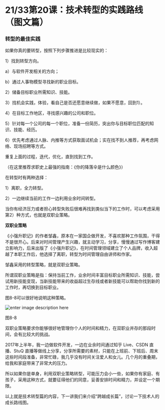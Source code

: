 # 21/33第20课：技术转型的实践路线（图文篇）

### 转型的最佳实践

如果你真的要转型，按照下列步骤推进是比较现实的：

1）找到转型方向。

a）与软件开发相关的方向；

b）通过人事物模型寻找新的职业目标。

2）储备目标职业所需知识、技能。

3）找机会实践，体验，看自己是否还愿意继续做，如果不愿意，回到1）。

4）在目标工作地区，寻找感兴趣的公司和职位。

5）针对每一个公司的每一个职位，准备一份简历，突出你与目标职位匹配的知识、技能、经历。

6）优先考虑通过人脉、内推等方式获取面试机会；实在找不到人推荐，再考虑网络、现场招聘等方式。

重复上面的过程，迭代，优化，直到找到工作。

（在这里推荐求职史上最强的指南：《你的降落伞是什么颜色》）

在转型时有两种选择：

1）离职，全力转型。

2）一边继续当前的工作一边利用业余时间转型。

当你有经济压力或者担心转型失败后很难再找到类似当下的工作时，可以考虑采用第2）种方式，也就是双职业策略。

**双职业策略**

《小强升职记》的作者邹鑫，原本在一家国企做开发，不喜欢那种工作氛围，干得不是很开心。后来对时间管理产生兴趣，就主动学习，分享，慢慢通过写作博客建立影响力，后来出版了《小强升职记》，在时间管理领域建立了个人品牌，收入超越了本职工作后，他选择了离职，转型为时间管理自由讲师和作家。

邹鑫采用的转型策略，就是双职业策略。

所谓双职业策略是指：保持当前工作，业余时间丰富目标职业所需知识、技能，尝试用新技能变现，当新技能带来的收益超过生存线或者新技能可以帮助你找到新的工作时，再切换到目标职业。

图8-8可以很好地说明这种策略。

![enter image description here](http://images.gitbook.cn/6febc850-f75a-11e7-bd56-d128cb6c9d1e)

图8-8

双职业策略要求你能够很好地管理你个人的时间和精力，在双职业并存的那段时间，会有比较大的挑战。

2017年上半年，我一边做软件开发，一边在业余时间通过知乎 Live、CSDN 直播、StuQ 直播等做线上分享，分享所需要的素材，只能在上班前、下班后、周末这些时间段准备，非常忙碌，我几乎没有时间关注爱人和女儿。几个月的重叠期，给我和家庭带来了非常大的压力。

所以如果你是单身，利用双职业策略转型，可能压力会小一些，如果你有家庭、有孩子，采用这种方式，就要征得他们的同意，妥善安排时间和精力，并设定一个期限。

以上就是技术转型篇的内容，下一讲我们来介绍“跨越成长篇”，讨论一下技术人的成长路线图。